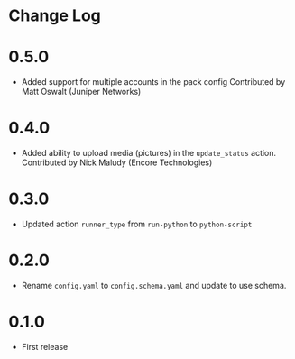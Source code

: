 # Change Log

# 0.5.0

- Added support for multiple accounts in the pack config
  Contributed by Matt Oswalt (Juniper Networks)

# 0.4.0

- Added ability to upload media (pictures) in the `update_status` action.
  Contributed by Nick Maludy (Encore Technologies)

# 0.3.0

- Updated action `runner_type` from `run-python` to `python-script`

# 0.2.0

- Rename `config.yaml` to `config.schema.yaml` and update to use schema.

# 0.1.0

- First release 
